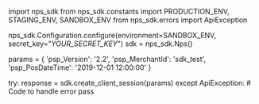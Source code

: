 import nps_sdk
from nps_sdk.constants import PRODUCTION_ENV, STAGING_ENV, SANDBOX_ENV
from nps_sdk.errors import ApiException

nps_sdk.Configuration.configure(environment=SANDBOX_ENV,
                            secret_key="_YOUR_SECRET_KEY_")
sdk = nps_sdk.Nps()

params = {
    'psp_Version': '2.2',
    'psp_MerchantId': 'sdk_test',
    'psp_PosDateTime': '2019-12-01 12:00:00'
}

try: 
    response = sdk.create_client_session(params) 
except ApiException: 
    # Code to handle error 
    pass 
